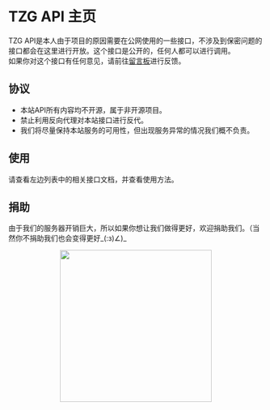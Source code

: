 # TZG API 主页
TZG API是本人由于项目的原因需要在公网使用的一些接口，不涉及到保密问题的接口都会在这里进行开放。这个接口是公开的，任何人都可以进行调用。   
如果你对这个接口有任何意见，请前往[留言板]("https://zihangu.com/?page_id=175")进行反馈。
## 协议
* 本站API所有内容均不开源，属于非开源项目。
* 禁止利用反向代理对本站接口进行反代。
* 我们将尽量保持本站服务的可用性，但出现服务异常的情况我们概不负责。  
## 使用
请查看左边列表中的相关接口文档，并查看使用方法。
## 捐助
由于我们的服务器开销巨大，所以如果你想让我们做得更好，欢迎捐助我们。（当然你不捐助我们也会变得更好_(:з)∠)_   
<div style="text-align:center"><img style="float:middle" src='https://oss.tzg6.com/image/Wechat-Donate.png' height="300"></div>
<script type="text/javascript"> //<![CDATA[
  var tlJsHost = ((window.location.protocol == "https:") ? "https://secure.trust-provider.com/" : "http://www.trustlogo.com/");
  document.write(unescape("%3Cscript src='" + tlJsHost + "trustlogo/javascript/trustlogo.js' type='text/javascript'%3E%3C/script%3E"));
//]]></script>
<div style="text-align:center"><script language="JavaScript" type="text/javascript">
  TrustLogo("https://sectigo.com/images/seals/sectigo_trust_seal_md_2x.png", "SECDV", "none");
</script>